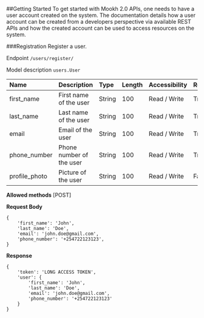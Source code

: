 ##Getting Started
To get started with Mookh 2.0 APIs, one needs to have a user account created on the system. The documentation details
how a user account can be created from a developers perspective via available REST APIs and how the created account can 
be used to access resources on the system.

###Registration
Register a user.

Endpoint `/users/register/`

Model description `users.User`

| Name            | Description               | Type     | Length  | Accessibility | Required | Unique  |
| :---------------| :-------------------------| :--------| :-------| :-------------| :--------| :------ |
| first_name      | First name of the user    | String   | 100     | Read / Write  | True     | False   |
| last_name       | Last name of the user     | String   | 100     | Read / Write  | True     | False   |
| email           | Email of the user         | String   | 100     | Read / Write  | True     | True    |
| phone_number    | Phone number of the user  | String   | 100     | Read / Write  | True     | True    |
| profile_photo   | Picture of the user       | String   | 100     | Read / Write  | False    | False   |


**Allowed methods** [POST]

**Request Body**
```
{
    'first_name': 'John',
    'last_name': 'Doe',
    'email': 'john.doe@gmail.com',
    'phone_number': '+254722123123',
}
```
**Response**
```
{
    'token': 'LONG ACCESS TOKEN',
    'user': {
        'first_name': 'John',
        'last_name': 'Doe',
        'email': 'john.doe@gmail.com',
        'phone_number': '+254722123123'
    }
}
```
